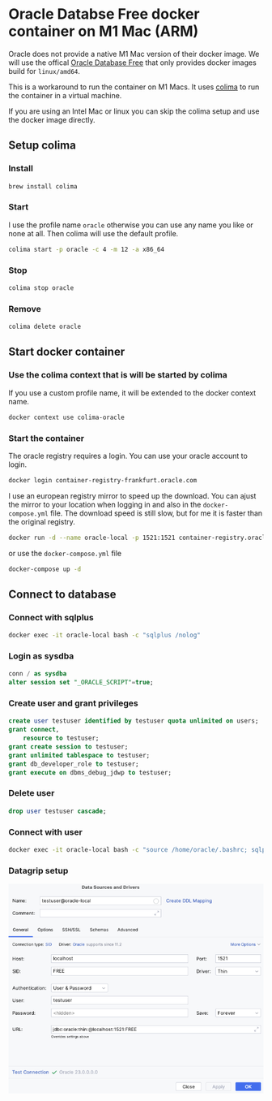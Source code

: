 # Oracle Databse Free docker container on M1 Mac (ARM)

Oracle does not provide a native M1 Mac version of their docker image. We will use the offical [Oracle Database Free](https://www.oracle.com/database/free/get-started/) that only provides docker images build for `linux/amd64`.

This is a workaround to run the container on M1 Macs. It uses [colima](<https://github.com/abiosoft/colima>) to run the container in a virtual machine.

If you are using an Intel Mac or linux you can skip the colima setup and use the docker image directly.

## Setup colima

### Install

```sh
brew install colima
```

### Start

I use the profile name `oracle` otherwise you can use any name you like or none at all. Then colima will use the default profile.

```sh
colima start -p oracle -c 4 -m 12 -a x86_64
```

### Stop

```sh
colima stop oracle
```

### Remove

```sh
colima delete oracle
```

## Start docker container

### Use the colima context that is will be started by colima

If you use a custom profile name, it will be extended to the docker context name.

```sh
docker context use colima-oracle
```

### Start the container

The oracle registry requires a login. You can use your oracle account to login.

```sh
docker login container-registry-frankfurt.oracle.com
```

I use an european registry mirror to speed up the download. You can ajust the mirror to your location when logging in and also in the `docker-compose.yml` file. The download speed is still slow, but for me it is faster than the original registry.

```sh
docker run -d --name oracle-local -p 1521:1521 container-registry.oracle.com/database/free:latest
```

or use the `docker-compose.yml` file

```sh
docker-compose up -d
```

## Connect to database

### Connect with sqlplus

```sh
docker exec -it oracle-local bash -c "sqlplus /nolog"
```

### Login as sysdba

```sql  
conn / as sysdba
alter session set "_ORACLE_SCRIPT"=true;  
```

### Create user and grant privileges

```sql  
create user testuser identified by testuser quota unlimited on users;
grant connect,
    resource to testuser;
grant create session to testuser;
grant unlimited tablespace to testuser;
grant db_developer_role to testuser;
grant execute on dbms_debug_jdwp to testuser;
```

### Delete user

```sql
drop user testuser cascade;
```

### Connect with user

```sh
docker exec -it oracle-local bash -c "source /home/oracle/.bashrc; sqlplus testuser/testuser"
```

### Datagrip setup

![datagrip setup](datagrip.png)
